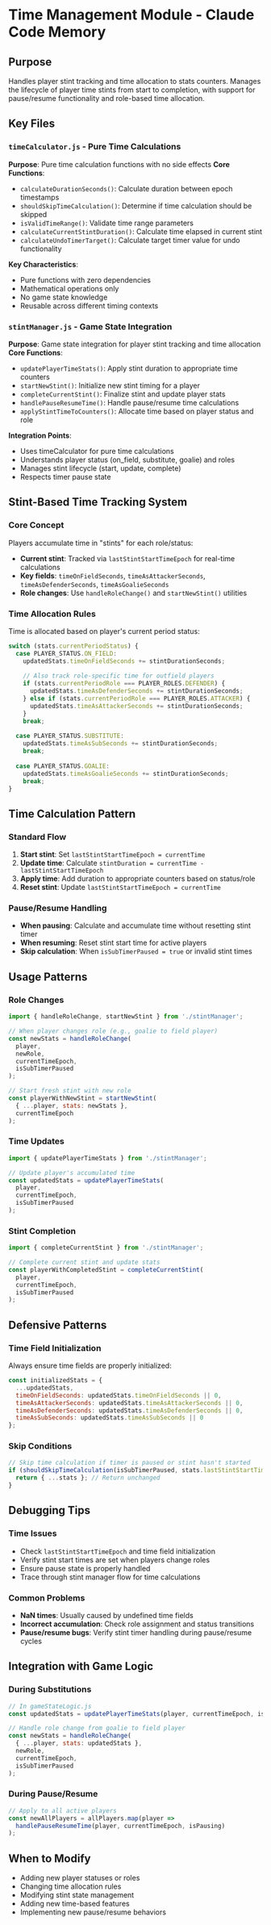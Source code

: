 # Time Management Module - Claude Code Memory

## Purpose
Handles player stint tracking and time allocation to stats counters. Manages the lifecycle of player time stints from start to completion, with support for pause/resume functionality and role-based time allocation.

## Key Files

### `timeCalculator.js` - Pure Time Calculations
**Purpose**: Pure time calculation functions with no side effects
**Core Functions**:
- `calculateDurationSeconds()`: Calculate duration between epoch timestamps
- `shouldSkipTimeCalculation()`: Determine if time calculation should be skipped
- `isValidTimeRange()`: Validate time range parameters
- `calculateCurrentStintDuration()`: Calculate time elapsed in current stint
- `calculateUndoTimerTarget()`: Calculate target timer value for undo functionality

**Key Characteristics**:
- Pure functions with zero dependencies
- Mathematical operations only
- No game state knowledge
- Reusable across different timing contexts

### `stintManager.js` - Game State Integration
**Purpose**: Game state integration for player stint tracking and time allocation
**Core Functions**:
- `updatePlayerTimeStats()`: Apply stint duration to appropriate time counters
- `startNewStint()`: Initialize new stint timing for a player
- `completeCurrentStint()`: Finalize stint and update player stats
- `handlePauseResumeTime()`: Handle pause/resume time calculations
- `applyStintTimeToCounters()`: Allocate time based on player status and role

**Integration Points**:
- Uses timeCalculator for pure time calculations
- Understands player status (on_field, substitute, goalie) and roles
- Manages stint lifecycle (start, update, complete)
- Respects timer pause state

## Stint-Based Time Tracking System

### Core Concept
Players accumulate time in "stints" for each role/status:
- **Current stint**: Tracked via `lastStintStartTimeEpoch` for real-time calculations
- **Key fields**: `timeOnFieldSeconds`, `timeAsAttackerSeconds`, `timeAsDefenderSeconds`, `timeAsGoalieSeconds`
- **Role changes**: Use `handleRoleChange()` and `startNewStint()` utilities

### Time Allocation Rules
Time is allocated based on player's current period status:

```javascript
switch (stats.currentPeriodStatus) {
  case PLAYER_STATUS.ON_FIELD:
    updatedStats.timeOnFieldSeconds += stintDurationSeconds;
    
    // Also track role-specific time for outfield players
    if (stats.currentPeriodRole === PLAYER_ROLES.DEFENDER) {
      updatedStats.timeAsDefenderSeconds += stintDurationSeconds;
    } else if (stats.currentPeriodRole === PLAYER_ROLES.ATTACKER) {
      updatedStats.timeAsAttackerSeconds += stintDurationSeconds;
    }
    break;
    
  case PLAYER_STATUS.SUBSTITUTE:
    updatedStats.timeAsSubSeconds += stintDurationSeconds;
    break;
    
  case PLAYER_STATUS.GOALIE:
    updatedStats.timeAsGoalieSeconds += stintDurationSeconds;
    break;
}
```

## Time Calculation Pattern

### Standard Flow
1. **Start stint**: Set `lastStintStartTimeEpoch = currentTime`
2. **Update time**: Calculate `stintDuration = currentTime - lastStintStartTimeEpoch`
3. **Apply time**: Add duration to appropriate counters based on status/role
4. **Reset stint**: Update `lastStintStartTimeEpoch = currentTime`

### Pause/Resume Handling
- **When pausing**: Calculate and accumulate time without resetting stint timer
- **When resuming**: Reset stint start time for active players
- **Skip calculation**: When `isSubTimerPaused = true` or invalid stint times

## Usage Patterns

### Role Changes
```javascript
import { handleRoleChange, startNewStint } from './stintManager';

// When player changes role (e.g., goalie to field player)
const newStats = handleRoleChange(
  player,
  newRole,
  currentTimeEpoch,
  isSubTimerPaused
);

// Start fresh stint with new role
const playerWithNewStint = startNewStint(
  { ...player, stats: newStats },
  currentTimeEpoch
);
```

### Time Updates
```javascript
import { updatePlayerTimeStats } from './stintManager';

// Update player's accumulated time
const updatedStats = updatePlayerTimeStats(
  player,
  currentTimeEpoch,
  isSubTimerPaused
);
```

### Stint Completion
```javascript
import { completeCurrentStint } from './stintManager';

// Complete current stint and update stats
const playerWithCompletedStint = completeCurrentStint(
  player,
  currentTimeEpoch,
  isSubTimerPaused
);
```

## Defensive Patterns

### Time Field Initialization
Always ensure time fields are properly initialized:
```javascript
const initializedStats = {
  ...updatedStats,
  timeOnFieldSeconds: updatedStats.timeOnFieldSeconds || 0,
  timeAsAttackerSeconds: updatedStats.timeAsAttackerSeconds || 0,
  timeAsDefenderSeconds: updatedStats.timeAsDefenderSeconds || 0,
  timeAsSubSeconds: updatedStats.timeAsSubSeconds || 0
};
```

### Skip Conditions
```javascript
// Skip time calculation if timer is paused or stint hasn't started
if (shouldSkipTimeCalculation(isSubTimerPaused, stats.lastStintStartTimeEpoch)) {
  return { ...stats }; // Return unchanged
}
```

## Debugging Tips

### Time Issues
- Check `lastStintStartTimeEpoch` and time field initialization
- Verify stint start times are set when players change roles
- Ensure pause state is properly handled
- Trace through stint manager flow for time calculations

### Common Problems
- **NaN times**: Usually caused by undefined time fields
- **Incorrect accumulation**: Check role assignment and status transitions
- **Pause/resume bugs**: Verify stint timer handling during pause/resume cycles

## Integration with Game Logic

### During Substitutions
```javascript
// In gameStateLogic.js
const updatedStats = updatePlayerTimeStats(player, currentTimeEpoch, isSubTimerPaused);

// Handle role change from goalie to field player
const newStats = handleRoleChange(
  { ...player, stats: updatedStats },
  newRole,
  currentTimeEpoch,
  isSubTimerPaused
);
```

### During Pause/Resume
```javascript
// Apply to all active players
const newAllPlayers = allPlayers.map(player => 
  handlePauseResumeTime(player, currentTimeEpoch, isPausing)
);
```

## When to Modify
- Adding new player statuses or roles
- Changing time allocation rules
- Modifying stint state management
- Adding new time-based features
- Implementing new pause/resume behaviors
